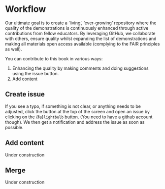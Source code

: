 # Workflow

Our ultimate goal is to create a ‘living’, ‘ever-growing’ repository where the quality of the demonstrations is continuously enhanced through active contributions from fellow educators. By leveraging GitHub, we collaborate with others, ensure quality whilst expanding the list of demonstrations and making all materials open access available (complying to the FAIR principles as well).

You can contribute to this book in various ways: 
1. Enhancing the quality by making comments and doing suggestions using the issue button.
2. Add content

## Create issue
If you see a typo, if something is not clear, or anything needs to be adjusted, click the <i class="fa-brands fa-github"></i> button at the top of the screen and open an issue by clicking on the {fa}`lightbulb` button. (You need to have a github account though). We then get a notification and address the issue as soon as possible.

## Add content
Under construction

## Merge
Under construction
